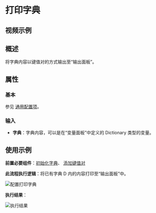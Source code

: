 # 打印字典

## 视频示例

## 概述

将字典内容以键值对的方式输出至“输出面板”。

## 属性

### 基本

参见 [通用配置项](../../Appendix/CommonConfigurationItems.md)。

### 输入

- **字典**：字典内容，可以是在“变量面板”中定义的 Dictionary 类型的变量。

## 使用示例

**前置必要组件**：[初始化字典](../Dictionary/InitializeDictionaryActivity.md)、 [添加键值对](../Dictionary/AddDictionaryActivity.md)

**此流程执行逻辑**：将已有字典 D 内的内容打印至“输出面板”中。

![配置打印字典](https://docimages.blob.core.chinacloudapi.cn/images/Activities/printdictionary20211115.png)

**执行结果**：

![执行结果](https://docimages.blob.core.chinacloudapi.cn/images/Activities/printdictionaryresult20211115.png)
